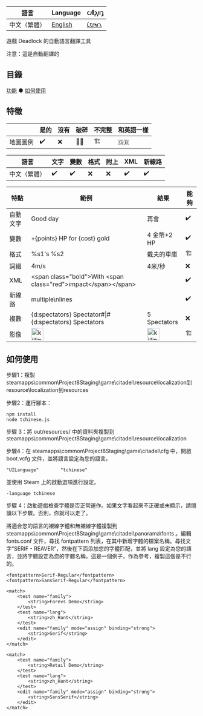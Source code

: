 | 語言 | Language | 𐑤𐑨𐑙𐑜𐑢𐑦𐑡 |
| -- | -- | -- |
| 中文（繁體） | [English](readme.md) | [𐑖𐑱𐑝𐑰𐑩𐑯](readme.en_Shaw.md) |

遊戲 Deadlock 的自動語言翻譯工具

注意：這是自動翻譯的

## 目錄

[功能](#特徵) ● [如何使用](#如何使用)

## 特徵

|     |是的|沒有 |破碎|不完整 | 和英語一樣 |
| ----| ----| ----| ----| ---- | ---- |
|地圖圖例| ✔️ | ❌ | ⛓️‍💥 | 🏗️ | 🇬🇧 |

|語言 | 文字 | 變數 | 格式 | 附上| XML | 新線路 |
| -----| ----| ----| ----| ----| ----| ----- |
|中文（繁體）| ✔️ | ✔️ | ❌ | ❌ | ✔️ | ✔️ |

| 特點 | 範例 | 結果 | 能夠 |
| --- | ----- | ---- | ---- |
| 自動文字 | Good day | 再會 | ✔️ |
| 變數 | +{points} HP for {cost} gold | 4 金幣+2 HP | ✔️ |
| 格式 | %s1's %s2 | 戴夫的車庫 | 🏗️ |
| 詞綴 | 4m/s | 4米/秒 | ❌ |
| XML | \<span class="bold"\>With \<span class="red"\>impact\</span>\</span> |  | ✔️ |
| 新線路 | multiple\nlines |  | ✔️ |
| 複數 | {d:spectators} Spectator#\|#{d:spectators} Spectators | 5 Spectators | ❌ |
| 影像 | <img src="https://github.com/user-attachments/assets/0cbedda8-c17a-4b75-b5f0-a1f6b35d5758" height="32" alt="killing_blow_english_png"/> | <img src="https://github.com/user-attachments/assets/07477e93-9712-4dcf-a0c4-927c7ee042bf" height="32" alt="killing_blow_korean_png"/> | 🏗️     |

## 如何使用

步驟1：複製steamapps\common\Project8Staging\game\citadel\resource\localization到resource\localization到resources

步驟2：運行腳本：
```
npm install
node tchinese.js
```

步驟 3：將 out/resources/ 中的資料夾複製到 steamapps\common\Project8Staging\game\citadel\resource\localization

步驟4：在 steamapps\common\Project8Staging\game\citadel\cfg 中，開啟 boot.vcfg 文件，並將語言設定為您的語言。

```
"UILanguage"		"tchinese"
```

並使用 Steam 上的啟動選項進行設定。
```
-language tchinese
```

步驟 4：啟動遊戲檢查字體是否正常運作。如果文字看起來不正確或未顯示，請閱讀以下步驟。否則，你就可以走了。

將適合您的語言的襯線字體和無襯線字體複製到 steamapps\common\Project8Staging\game\citadel\panorama\fonts 。編輯 fonts.conf 文件，尋找 fontpattern 列表，在其中新增字體的檔案名稱。尋找文字“SERIF - REAVER”，然後在下面添加您的字體匹配，並將 lang 設定為您的語言，並將字體設定為您的字體名稱。這是一個例子，作為參考，複製這個是不行的。
```
<fontpattern>Serif-Regular</fontpattern>
<fontpattern>SansSerif-Regular</fontpattern>

<match>
    <test name="family">
        <string>Forevs Demo</string>
    </test>
    <test name="lang">
        <string>zh_Hant</string>
    </test>
    <edit name="family" mode="assign" binding="strong">
        <string>Serif</string>
    </edit>
</match>

<match>
    <test name="family">
        <string>Retail Demo</string>
    </test>
    <test name="lang">
        <string>zh_Hant</string>
    </test>
    <edit name="family" mode="assign" binding="strong">
        <string>SansSerif</string>
    </edit>
</match>
```
